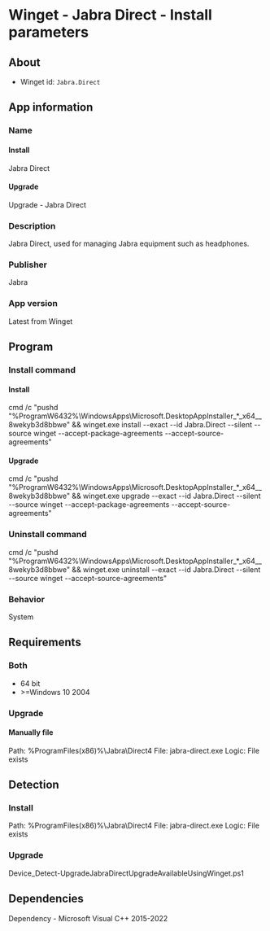 # Winget - Jabra Direct - Install parameters
## About
* Winget id: ```Jabra.Direct```


## App information
### Name
#### Install
Jabra Direct
#### Upgrade
Upgrade - Jabra Direct

### Description
Jabra Direct, used for managing Jabra equipment such as headphones.

### Publisher
Jabra

### App version
Latest from Winget


## Program
### Install command
#### Install
cmd /c "pushd "%ProgramW6432%\WindowsApps\Microsoft.DesktopAppInstaller_*_x64__8wekyb3d8bbwe" && winget.exe install --exact --id Jabra.Direct --silent --source winget --accept-package-agreements --accept-source-agreements"
#### Upgrade
cmd /c "pushd "%ProgramW6432%\WindowsApps\Microsoft.DesktopAppInstaller_*_x64__8wekyb3d8bbwe" && winget.exe upgrade --exact --id Jabra.Direct --silent --source winget --accept-package-agreements --accept-source-agreements"

### Uninstall command
cmd /c "pushd "%ProgramW6432%\WindowsApps\Microsoft.DesktopAppInstaller_*_x64__8wekyb3d8bbwe" && winget.exe uninstall --exact --id Jabra.Direct --silent --source winget --accept-source-agreements"

### Behavior
System


## Requirements
### Both
* 64 bit
* \>=Windows 10 2004

### Upgrade
#### Manually file
Path:  %ProgramFiles(x86)%\Jabra\Direct4
File:  jabra-direct.exe
Logic: File exists


## Detection
### Install
Path:  %ProgramFiles(x86)%\Jabra\Direct4
File:  jabra-direct.exe
Logic: File exists

### Upgrade
Device_Detect-UpgradeJabraDirectUpgradeAvailableUsingWinget.ps1


## Dependencies
Dependency - Microsoft Visual C++ 2015-2022
